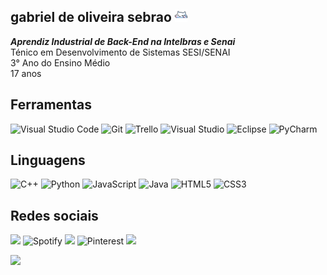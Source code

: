 ## gabriel de oliveira sebrao <img src="./gatinho.gif" width=20>

 ***Aprendiz Industrial de Back-End na Intelbras e Senai***<br> Ténico em Desenvolvimento de Sistemas SESI/SENAI <br> 3° Ano do Ensino Médio <br> 17 anos
## **Ferramentas**
![Visual Studio Code](https://img.shields.io/badge/Visual%20Studio%20Code-0078d7.svg?style=for-the-badge&logo=visual-studio-code&logoColor=white)
![Git](https://img.shields.io/badge/git-%23F05033.svg?style=for-the-badge&logo=git&logoColor=white)
![Trello](https://img.shields.io/badge/Trello-%23026AA7.svg?style=for-the-badge&logo=Trello&logoColor=white)
![Visual Studio](https://img.shields.io/badge/Visual%20Studio-5C2D91.svg?style=for-the-badge&logo=visual-studio&logoColor=white)
![Eclipse](https://img.shields.io/badge/Eclipse-FE7A16.svg?style=for-the-badge&logo=Eclipse&logoColor=white)
![PyCharm](https://img.shields.io/badge/pycharm-143?style=for-the-badge&logo=pycharm&logoColor=black&color=black&labelColor=green)
## **Linguagens**
![C++](https://img.shields.io/badge/c++-%2300599C.svg?style=for-the-badge&logo=c%2B%2B&logoColor=white)
![Python](https://img.shields.io/badge/python-3670A0?style=for-the-badge&logo=python&logoColor=white)
![JavaScript](https://img.shields.io/badge/javascript-%23323330.svg?style=for-the-badge&logo=javascript&logoColor=%23F7DF1E)
![Java](https://img.shields.io/badge/java-%23ED8B00.svg?style=for-the-badge&logo=openjdk&logoColor=white)
![HTML5](https://img.shields.io/badge/html5-%23E34F26.svg?style=for-the-badge&logo=html5&logoColor=white)
![CSS3](https://img.shields.io/badge/css3-%231572B6.svg?style=for-the-badge&logo=css3&logoColor=white)

## **Redes sociais**
<a href="https://instagram.com/gabwlfgrl" target="_blank" style="text-decoration: none;"> <img src= "https://img.shields.io/badge/Instagram-E4405F.svg?style=for-the-badge&logo=Instagram&logoColor=white">
<a href="https://open.spotify.com/user/ofq3ca0anjo3wx75yndohtm88" target="_blank" style="text-decoration: none;">![Spotify](https://img.shields.io/badge/Spotify-1ED760?style=for-the-badge&logo=spotify&logoColor=white)
<a href="https://www.last.fm/pt/user/omorismt" target="_blank" style="text-decoration: none;"> <img src= "https://img.shields.io/badge/Last.fm-D51007.svg?style=for-the-badge&logo=lastdotfm&logoColor=white">
<a href="https://br.pinterest.com/gabrielsebrao/" target="_blank" style="text-decoration: none;"> ![Pinterest](https://img.shields.io/badge/Pinterest-%23E60023.svg?style=for-the-badge&logo=Pinterest&logoColor=white)
<a href="https://www.duolingo.com/profile/kelsmt" target="_blank" style="text-decoration: none;"> <img src= "https://img.shields.io/badge/Duolingo-58CC02.svg?style=for-the-badge&logo=Duolingo&logoColor=white">

[![](https://visitcount.itsvg.in/api?id=gabrielsebrao&label=profile%20views&color=10&icon=2&pretty=true)](https://visitcount.itsvg.in)
